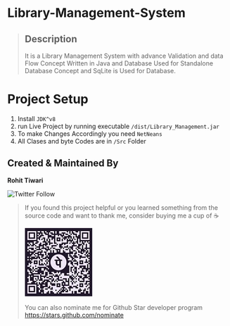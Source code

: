 # Library-Management-System

> ## Description
>
> It is a Library Management System with advance Validation and data Flow Concept Written in Java and Database Used for Standalone Database Concept and SqLite is Used for Database.

# Project Setup

1. Install `JDK^v8`
2. run Live Project by running executable `/dist/Library_Management.jar`
3. To make Changes Accordingly you need `NetNeans`
4. All Clases and byte Codes are in `/Src` Folder

## Created & Maintained By

**Rohit Tiwari**

![Twitter Follow](https://img.shields.io/twitter/follow/dev24_tiwari?style=social)

> If you found this project helpful or you learned something from the source code and want to thank me, consider buying me a cup of :coffee:
>
> ![QR](/assets/qr.webp)
>
> You can also nominate me for Github Star developer program
> https://stars.github.com/nominate
